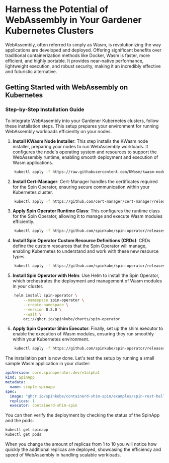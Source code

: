 # Harness the Potential of WebAssembly in Your Gardener Kubernetes Clusters
WebAssembly, often referred to simply as Wasm, is revolutionizing the way applications are developed and deployed. Offering significant benefits over traditional containerization methods like Docker, Wasm is faster, more efficient, and highly portable. It provides near-native performance, lightweight execution, and robust security, making it an incredibly effective and futuristic alternative.

## Getting Started with WebAssembly on Kubernetes

### Step-by-Step Installation Guide

To integrate WebAssembly into your Gardener Kubernetes clusters, follow these installation steps. This setup prepares your environment for running WebAssembly workloads efficiently on your nodes.
1. **Install KWasm Node Installer**: This step installs the KWasm node installer, preparing your nodes to run WebAssembly workloads. It configures the node's operating system and resources to support the WebAssembly runtime, enabling smooth deployment and execution of Wasm applications.
```bash
    kubectl apply -f https://raw.githubusercontent.com/KWasm/kwasm-node-installer/main/example/daemonset.yaml
```
2. **Install Cert-Manager**: Cert-Manager handles the certificates required for the Spin Operator, ensuring secure communication within your Kubernetes cluster.
```bash
    kubectl apply -f https://github.com/cert-manager/cert-manager/releases/download/v1.14.3/cert-manager.yaml
```

3. **Apply Spin Operator Runtime Class**: This configures the runtime class for the Spin Operator, allowing it to manage and execute Wasm modules efficiently.
```bash
    kubectl apply -f https://github.com/spinkube/spin-operator/releases/download/v0.2.0/spin-operator.runtime-class.yaml
```

4. **Install Spin Operator Custom Resource Definitions (CRDs)**: CRDs define the custom resources that the Spin Operator will manage, enabling Kubernetes to understand and work with these new resource types.
```bash
    kubectl apply -f https://github.com/spinkube/spin-operator/releases/download/v0.2.0/spin-operator.crds.yaml
```

5. **Install Spin Operator with Helm**: Use Helm to install the Spin Operator, which orchestrates the deployment and management of Wasm modules in your cluster.
```bash
    helm install spin-operator \
        --namespace spin-operator \
        --create-namespace \
        --version 0.2.0 \
        --wait \
        oci://ghcr.io/spinkube/charts/spin-operator
```

6. **Apply Spin Operator Shim Executor**: Finally, set up the shim executor to enable the execution of Wasm modules, ensuring they run smoothly within your Kubernetes environment.
```bash
    kubectl apply -f https://github.com/spinkube/spin-operator/releases/download/v0.2.0/spin-operator.shim-executor.yaml
```


The installation part is now done. Let's test the setup by running a small sample Wasm application in your cluster:

```yaml
apiVersion: core.spinoperator.dev/v1alpha1
kind: SpinApp
metadata:
  name: simple-spinapp
spec:
  image: "ghcr.io/spinkube/containerd-shim-spin/examples/spin-rust-hello:v0.13.0"
  replicas: 1
  executor: containerd-shim-spin
```

You can then verify the deployment by checking the status of the SpinApp and the pods:
```bash
kubectl get spinapp
kubectl get pods
```

When you change the amount of replicas from 1 to 10 you will notice how quickly the additional replicas are deployed, showcasing the efficiency and speed of WebAssembly in handling scalable workloads.